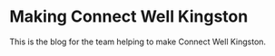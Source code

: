 # Making Connect Well Kingston

This is the blog for the team helping to make Connect Well Kingston.
